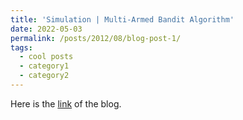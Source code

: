 ```yaml
---
title: 'Simulation | Multi-Armed Bandit Algorithm'
date: 2022-05-03
permalink: /posts/2012/08/blog-post-1/
tags:
  - cool posts
  - category1
  - category2
---
```

Here is the [link](https://blog.csdn.net/GigafortressX/article/details/124519336) of the blog.
